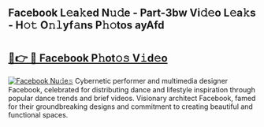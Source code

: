 ## Facebook L𝚎a𝚔ed N𝚞𝚍e - Part-3bw Vi𝚍𝚎o L𝚎a𝚔s - H𝚘𝚝 O𝚗𝚕yf𝚊ns P𝚑𝚘tos ayAfd

# <h2><a href="http://kf30hrj.oniu.top/?m=Facebook">🔗👉 🔴 Facebook P𝚑ot𝚘𝚜 V𝚒d𝚎o</a></h2>

[![Facebook Nu𝚍e𝚜](https://i.imgur.com/0qMVB7G.gif)](http://kf30hrj.oniu.top/?m=Facebook)
Cybernetic performer and multimedia designer Facebook, celebrated for distributing dance and lifestyle inspiration through popular dance trends and brief videos. Visionary architect Facebook, famed for their groundbreaking designs and commitment to creating beautiful and functional spaces.  
